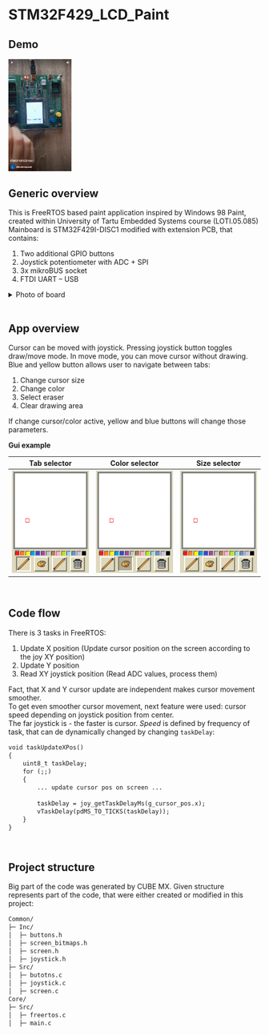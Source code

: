 # STM32F429_LCD_Paint

## Demo
[<img src="/.images/preview.png" width="25%">](https://youtube.com/shorts/aMHg6pMG_s8?feature=share)
</br>


## Generic overview

This is FreeRTOS based paint application inspired by Windows 98 Paint, created within University of Tartu Embedded Systems course (LOTI.05.085) <br/>
Mainboard is STM32F429I-DISC1 modified with extension PCB, that contains: <br/>
1. Two additional GPIO buttons
2. Joystick potentiometer with ADC + SPI
3. 3x mikroBUS socket
4. FTDI UART – USB

<details><summary>Photo of board</summary>
Credits for this extension goes to University of Tartu
<br/>
<img src="/.images/devboard.png" width=35% height="auto"/>
</br>
</details>

<br/>

## App overview
Cursor can be moved with joystick. Pressing joystick button toggles draw/move mode. In move mode, you can move cursor without drawing. <br/>
Blue and yellow button allows user to navigate between tabs:
1. Change cursor size
2. Change color
3. Select eraser
4. Clear drawing area

If change cursor/color active, yellow and blue buttons will change those parameters.

**Gui example**

Tab selector          |  Color selector | Size selector
:-------------------------:|:-------------------------:|:-------------------------:
<img src="/.images/tab_selector.gif" width="auto" height="auto"/></br>  |  <img src="/.images/color_selector.gif" width="auto" height="auto"/></br> | <img src="/.images/size_selector.gif" width="auto" height="auto"/></br> 



<br/>

## Code flow

There is 3 tasks in FreeRTOS:
1. Update X position (Update cursor position on the screen according to the joy XY position)
2. Update Y position
3. Read XY joystick position (Read ADC values, process them)

Fact, that X and Y cursor update are independent makes cursor movement smoother. <br/>
To get even smoother cursor movement, next feature were used: cursor speed depending on joystick position from center. <br/>
The far joystick is - the faster is cursor. *Speed* is defined by frequency of task, that can de dynamically changed by changing `taskDelay`:
```
void taskUpdateXPos()
{
    uint8_t taskDelay;
    for (;;)
    {
        ... update cursor pos on screen ...

        taskDelay = joy_getTaskDelayMs(g_cursor_pos.x);
        vTaskDelay(pdMS_TO_TICKS(taskDelay));
    }
}
```

<br/>

## Project structure

Big part of the code was generated by CUBE MX. Given structure represents part of the code, that were either created or modified in this project:

```
Common/
├─ Inc/
│  ├─ buttons.h
│  ├─ screen_bitmaps.h
│  ├─ screen.h
│  ├─ joystick.h
├─ Src/
│  ├─ butotns.c
│  ├─ joystick.c
│  ├─ screen.c
Core/
├─ Src/
│  ├─ freertos.c
│  ├─ main.c
```
